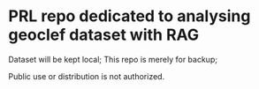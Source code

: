 # PRL repo dedicated to analysing geoclef dataset with RAG

Dataset will be kept local;
This repo is merely for backup;


Public use or distribution is not authorized.
